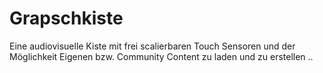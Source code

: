 # Grapschkiste
Eine audiovisuelle Kiste mit frei scalierbaren Touch Sensoren und der Möglichkeit Eigenen bzw. Community Content zu laden und zu erstellen .. 
